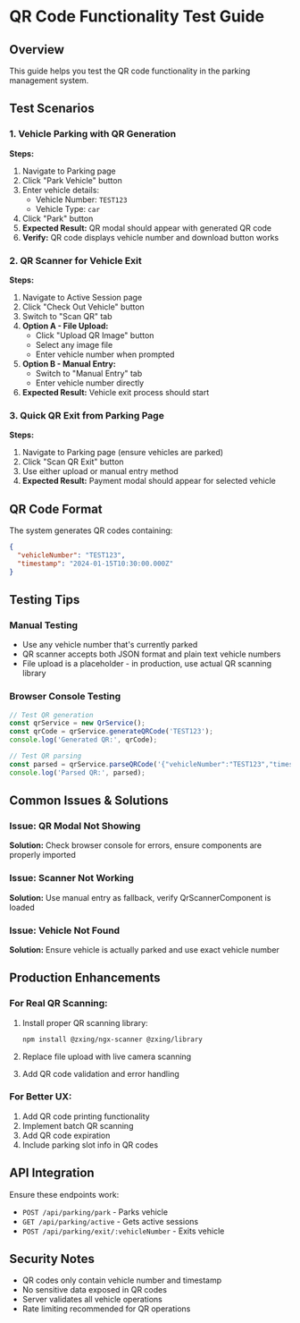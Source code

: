 # QR Code Functionality Test Guide

## Overview
This guide helps you test the QR code functionality in the parking management system.

## Test Scenarios

### 1. Vehicle Parking with QR Generation
**Steps:**
1. Navigate to Parking page
2. Click "Park Vehicle" button
3. Enter vehicle details:
   - Vehicle Number: `TEST123`
   - Vehicle Type: `car`
4. Click "Park" button
5. **Expected Result:** QR modal should appear with generated QR code
6. **Verify:** QR code displays vehicle number and download button works

### 2. QR Scanner for Vehicle Exit
**Steps:**
1. Navigate to Active Session page
2. Click "Check Out Vehicle" button
3. Switch to "Scan QR" tab
4. **Option A - File Upload:**
   - Click "Upload QR Image" button
   - Select any image file
   - Enter vehicle number when prompted
5. **Option B - Manual Entry:**
   - Switch to "Manual Entry" tab
   - Enter vehicle number directly
6. **Expected Result:** Vehicle exit process should start

### 3. Quick QR Exit from Parking Page
**Steps:**
1. Navigate to Parking page (ensure vehicles are parked)
2. Click "Scan QR Exit" button
3. Use either upload or manual entry method
4. **Expected Result:** Payment modal should appear for selected vehicle

## QR Code Format
The system generates QR codes containing:
```json
{
  "vehicleNumber": "TEST123",
  "timestamp": "2024-01-15T10:30:00.000Z"
}
```

## Testing Tips

### Manual Testing
- Use any vehicle number that's currently parked
- QR scanner accepts both JSON format and plain text vehicle numbers
- File upload is a placeholder - in production, use actual QR scanning library

### Browser Console Testing
```javascript
// Test QR generation
const qrService = new QrService();
const qrCode = qrService.generateQRCode('TEST123');
console.log('Generated QR:', qrCode);

// Test QR parsing
const parsed = qrService.parseQRCode('{"vehicleNumber":"TEST123","timestamp":"2024-01-15T10:30:00.000Z"}');
console.log('Parsed QR:', parsed);
```

## Common Issues & Solutions

### Issue: QR Modal Not Showing
**Solution:** Check browser console for errors, ensure components are properly imported

### Issue: Scanner Not Working
**Solution:** Use manual entry as fallback, verify QrScannerComponent is loaded

### Issue: Vehicle Not Found
**Solution:** Ensure vehicle is actually parked and use exact vehicle number

## Production Enhancements

### For Real QR Scanning:
1. Install proper QR scanning library:
   ```bash
   npm install @zxing/ngx-scanner @zxing/library
   ```

2. Replace file upload with live camera scanning

3. Add QR code validation and error handling

### For Better UX:
1. Add QR code printing functionality
2. Implement batch QR scanning
3. Add QR code expiration
4. Include parking slot info in QR codes

## API Integration
Ensure these endpoints work:
- `POST /api/parking/park` - Parks vehicle
- `GET /api/parking/active` - Gets active sessions  
- `POST /api/parking/exit/:vehicleNumber` - Exits vehicle

## Security Notes
- QR codes only contain vehicle number and timestamp
- No sensitive data exposed in QR codes
- Server validates all vehicle operations
- Rate limiting recommended for QR operations